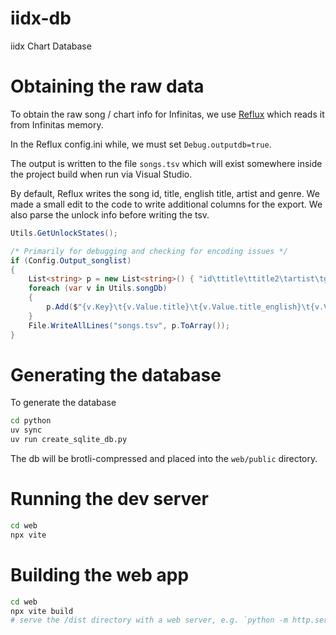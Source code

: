 # iidx-db
iidx Chart Database

# Obtaining the raw data 
To obtain the raw song / chart info for Infinitas, we use [Reflux](https://github.com/olji/Reflux) which reads it from Infinitas memory.

In the Reflux config.ini while, we must set `Debug.outputdb=true`.

The output is written to the file `songs.tsv` which will exist somewhere inside the project build when run via Visual Studio.

By default, Reflux writes the song id, title, english title, artist and genre. 
We made a small edit to the code to write additional columns for the export.
We also parse the unlock info before writing the tsv.

```C#
Utils.GetUnlockStates();

/* Primarily for debugging and checking for encoding issues */
if (Config.Output_songlist)
{
    List<string> p = new List<string>() { "id\ttitle\ttitle2\tartist\tgenre\tlevel\tnotes\tgenre\tbpm\tunlockType" };
    foreach (var v in Utils.songDb)
    {
        p.Add($"{v.Key}\t{v.Value.title}\t{v.Value.title_english}\t{v.Value.artist}\t{v.Value.genre}\t{String.Join(",", v.Value.level)}\t{String.Join(",", v.Value.totalNotes)}\t{v.Value.genre}\t{v.Value.bpm}\t{v.Value.type}");
    }
    File.WriteAllLines("songs.tsv", p.ToArray());
}
```

# Generating the database
To generate the database

```bash
cd python
uv sync
uv run create_sqlite_db.py
```

The db will be brotli-compressed and placed into the `web/public` directory.

# Running the dev server
```bash
cd web
npx vite
```

# Building the web app
```bash
cd web
npx vite build
# serve the /dist directory with a web server, e.g. `python -m http.server /dist` from the root folder
```